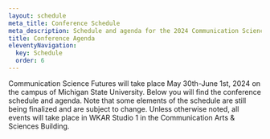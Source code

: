 ```yaml
---
layout: schedule
meta_title: Conference Schedule
meta_description: Schedule and agenda for the 2024 Communication Science Futures conference
title: Conference Agenda
eleventyNavigation:
  key: Schedule
  order: 6
---
```


Communication Science Futures will take place May 30th-June 1st, 2024 on the campus of Michigan State University. Below you will find the conference schedule and agenda. Note that some elements of the schedule are still being finalized and are subject to change. Unless otherwise noted, all events will take place in WKAR Studio 1 in the Communication Arts & Sciences Building.


